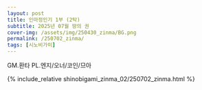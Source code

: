 ```yaml
---
layout: post
title: 인마정인기 1부 (2탁)
subtitle: 2025년 07월 땅의 권
cover-img: /assets/img/250430_zinma/BG.png
permalink: /250702_zinma/
tags: [시노비가미]
---
```


GM.환타 PL.엔지/오너/코인/므아 

{% include_relative shinobigami_zinma_02/250702_zinma.html %}
